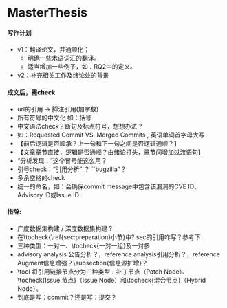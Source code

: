 # MasterThesis

#### 写作计划
* v1：翻译论文，并通顺化；
    * 明确一些术语词汇的翻译。
    * 适当增加一些例子，如：RQ2中的定义。
* v2：补充相关工作及绪论处的背景


#### 成文后，需check
* url的引用 -> 脚注引用(加字数)
* 所有符号的中文化 如：括号
* 中文语法check？断句及标点符号，想想办法？
* 如：Requested Commit VS. Merged Commits , 英语单词首字母大写
* 【前后逻辑是否顺承？上一句和下一句之间是否逻辑通顺？】
* 【文章章节直接，逻辑是否通顺？由绪论打头，章节间增加过渡语句】
* “分析发现：”这个冒号能这么用？
* 引号check：“引用分析” ？ ``bugzilla"？
* 多余空格的check
* 统一的命名，如：会确保commit message中包含该漏洞的CVE ID、 Advisory ID或Issue ID

#### 措辞:
* 广度数据集构建 / 深度数据集构建 ?
* 在\tocheck{\ref{sec:preparation}小节}中? sec的引用咋写？参考下
* 三种类型：一对一、\tocheck{一对一组}及一对多
* advisory analysis 公告分析？，reference analysis引用分析？，reference Augment信息增强？\subsection{信息源扩增}？
* \tool 将引用链接节点分为三种类型：补丁节点（Patch Node）、\tocheck{Issue 节点}（Issue Node）和\tocheck{混合节点}（Hybrid Node）。
* 到底是写：commit？还是写：提交？
